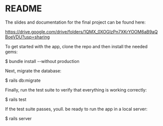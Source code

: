 # README

The slides and documentation for the final project can be found here:

https://drive.google.com/drive/folders/1QMX_0XOGIzPn7XKrYOOM6aB9aQBoeVDU?usp=sharing

To get started with the app, clone the repo and then install the needed gems:

$  bundle install --without production


Next, migrate the database:

$  rails db:migrate


Finally, run the test suite to verify that everything is working correctly:

$  rails test

If the test suite passes, youll. be ready to run the app in a local server:

$  rails server
